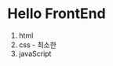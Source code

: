 <h1>Hello FrontEnd</h1>

<ol>
    <li>html</li>
    <li>css - 최소한</li>
    <li>javaScript</li>
</ol>
